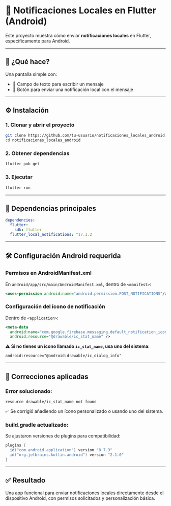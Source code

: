 # 📲 Notificaciones Locales en Flutter (Android)

Este proyecto muestra cómo enviar **notificaciones locales** en Flutter, específicamente para Android.

---

## 🚀 ¿Qué hace?

Una pantalla simple con:
- 📝 Campo de texto para escribir un mensaje
- 🔘 Botón para enviar una notificación local con el mensaje

---

## ⚙️ Instalación

### 1. Clonar y abrir el proyecto

```bash
git clone https://github.com/tu-usuario/notificaciones_locales_android.git
cd notificaciones_locales_android
```

### 2. Obtener dependencias

```bash
flutter pub get
```

### 3. Ejecutar

```bash
flutter run
```

---

## 🧱 Dependencias principales

```yaml
dependencies:
  flutter:
    sdk: flutter
  flutter_local_notifications: ^17.1.2
```

---

## 🛠️ Configuración Android requerida

### Permisos en AndroidManifest.xml

En `android/app/src/main/AndroidManifest.xml`, dentro de `<manifest>`:

```xml
<uses-permission android:name="android.permission.POST_NOTIFICATIONS"/>
```

### Configuración del ícono de notificación

Dentro de `<application>`:

```xml
<meta-data
  android:name="com.google.firebase.messaging.default_notification_icon"
  android:resource="@drawable/ic_stat_name" />
```

⚠️ **Si no tienes un ícono llamado `ic_stat_name`, usa uno del sistema:**
```xml
android:resource="@android:drawable/ic_dialog_info"
```

---

## 🧩 Correcciones aplicadas

### Error solucionado:
```
resource drawable/ic_stat_name not found
```
✅ Se corrigió añadiendo un ícono personalizado o usando uno del sistema.

### build.gradle actualizado:
Se ajustaron versiones de plugins para compatibilidad:

```groovy
plugins {
  id("com.android.application") version "8.7.3"
  id("org.jetbrains.kotlin.android") version "2.1.0"
}
```

---

## ✅ Resultado

Una app funcional para enviar notificaciones locales directamente desde el dispositivo Android, con permisos solicitados y personalización básica.